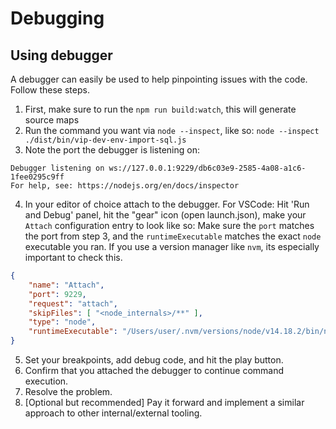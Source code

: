 # Debugging

## Using debugger

A debugger can easily be used to help pinpointing issues with the code. Follow these steps.

1. First, make sure to run the `npm run build:watch`, this will generate source maps
2. Run the command you want via `node --inspect`, like so: `node --inspect ./dist/bin/vip-dev-env-import-sql.js`
3. Note the port the debugger is listening on:

```
Debugger listening on ws://127.0.0.1:9229/db6c03e9-2585-4a08-a1c6-1fee0295c9ff
For help, see: https://nodejs.org/en/docs/inspector
```

4. In your editor of choice attach to the debugger. For VSCode: Hit 'Run and Debug' panel, hit the "gear" icon (open launch.json), make your `Attach` configuration entry to look like so:
   Make sure the `port` matches the port from step 3, and the `runtimeExecutable` matches the exact `node` executable you ran. If you use a version manager like `nvm`, its especially important to check this.

```json
{
	"name": "Attach",
	"port": 9229,
	"request": "attach",
	"skipFiles": [ "<node_internals>/**" ],
	"type": "node",
	"runtimeExecutable": "/Users/user/.nvm/versions/node/v14.18.2/bin/node"
}
```

5. Set your breakpoints, add debug code, and hit the play button.
6. Confirm that you attached the debugger to continue command execution.
7. Resolve the problem.
8. [Optional but recommended] Pay it forward and implement a similar approach to other internal/external tooling.
